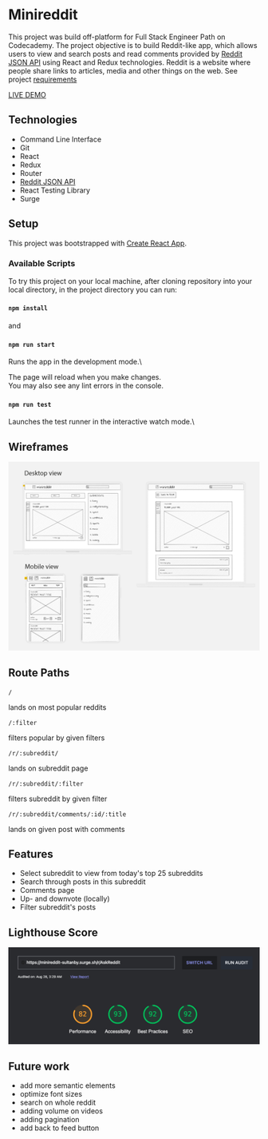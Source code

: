 # Minireddit

This project was build off-platform for Full Stack Engineer Path on Codecademy. The project objective is to build Reddit-like app, which allows users to view and search posts and read comments provided by [Reddit JSON API](https://github.com/reddit-archive/reddit/wiki/JSON) using React and Redux technologies. Reddit is a website where people share links to articles, media and other things on the web. See project [requirements](https://github.com/sultanby/reddit-client/blob/main/documents/requirements.md)

[LIVE DEMO](https://minireddit-sultanby.surge.sh)

## Technologies
- Command Line Interface
- Git
- React
- Redux
- Router
- [Reddit JSON API](https://github.com/reddit-archive/reddit/wiki/JSON)
- React Testing Library
- Surge

## Setup

This project was bootstrapped with [Create React App](https://github.com/facebook/create-react-app).

### Available Scripts

To try this project on your local machine, after cloning repository into your local directory, in the project directory you can run:
#### `npm install` 
and
#### `npm run start`

Runs the app in the development mode.\

The page will reload when you make changes.\
You may also see any lint errors in the console.

#### `npm run test`

Launches the test runner in the interactive watch mode.\


## Wireframes

![wireframe](https://github.com/sultanby/reddit-client/blob/main/documents/wireframe.png)

## Route Paths

```
/
```
lands on most popular reddits

```
/:filter
```
filters popular by given filters 

```
/r/:subreddit/
```
lands on subreddit page

```
/r/:subreddit/:filter
```
filters subreddit by given filter

```
/r/:subreddit/comments/:id/:title
```
lands on given post with comments


## Features

- Select subreddit to view from today's top 25 subreddits
- Search through posts in this subreddit
- Comments page 
- Up- and downvote (locally)
- Filter subreddit's posts

## Lighthouse Score

![Lighthouse Score](https://github.com/sultanby/reddit-client/blob/main/documents/Lighthouse.png)

## Future work

- add more semantic elements
- optimize font sizes
- search on whole reddit 
- adding volume on videos
- adding pagination
- add back to feed button

